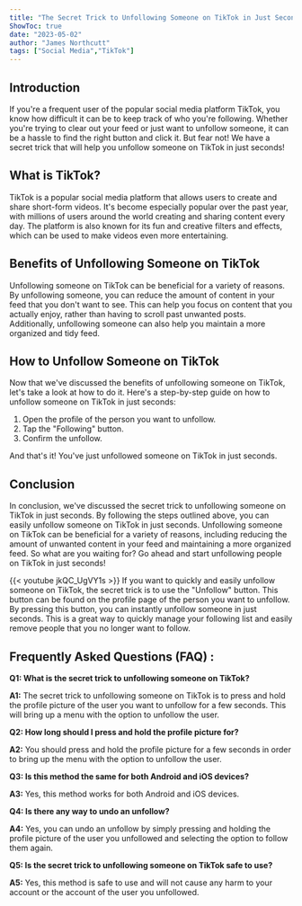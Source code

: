 ```yaml
---
title: "The Secret Trick to Unfollowing Someone on TikTok in Just Seconds!"
ShowToc: true 
date: "2023-05-02"
author: "James Northcutt" 
tags: ["Social Media","TikTok"]
---
```

## Introduction

If you're a frequent user of the popular social media platform TikTok, you know how difficult it can be to keep track of who you're following. Whether you're trying to clear out your feed or just want to unfollow someone, it can be a hassle to find the right button and click it. But fear not! We have a secret trick that will help you unfollow someone on TikTok in just seconds!

## What is TikTok?

TikTok is a popular social media platform that allows users to create and share short-form videos. It's become especially popular over the past year, with millions of users around the world creating and sharing content every day. The platform is also known for its fun and creative filters and effects, which can be used to make videos even more entertaining.

## Benefits of Unfollowing Someone on TikTok

Unfollowing someone on TikTok can be beneficial for a variety of reasons. By unfollowing someone, you can reduce the amount of content in your feed that you don't want to see. This can help you focus on content that you actually enjoy, rather than having to scroll past unwanted posts. Additionally, unfollowing someone can also help you maintain a more organized and tidy feed.

## How to Unfollow Someone on TikTok

Now that we've discussed the benefits of unfollowing someone on TikTok, let's take a look at how to do it. Here's a step-by-step guide on how to unfollow someone on TikTok in just seconds:

1. Open the profile of the person you want to unfollow.
2. Tap the "Following" button.
3. Confirm the unfollow.

And that's it! You've just unfollowed someone on TikTok in just seconds.

## Conclusion

In conclusion, we've discussed the secret trick to unfollowing someone on TikTok in just seconds. By following the steps outlined above, you can easily unfollow someone on TikTok in just seconds. Unfollowing someone on TikTok can be beneficial for a variety of reasons, including reducing the amount of unwanted content in your feed and maintaining a more organized feed. So what are you waiting for? Go ahead and start unfollowing people on TikTok in just seconds!

{{< youtube jkQC_UgVY1s >}} 
If you want to quickly and easily unfollow someone on TikTok, the secret trick is to use the "Unfollow" button. This button can be found on the profile page of the person you want to unfollow. By pressing this button, you can instantly unfollow someone in just seconds. This is a great way to quickly manage your following list and easily remove people that you no longer want to follow.

## Frequently Asked Questions (FAQ) :
**Q1: What is the secret trick to unfollowing someone on TikTok?**

**A1:** The secret trick to unfollowing someone on TikTok is to press and hold the profile picture of the user you want to unfollow for a few seconds. This will bring up a menu with the option to unfollow the user.

**Q2: How long should I press and hold the profile picture for?**

**A2:** You should press and hold the profile picture for a few seconds in order to bring up the menu with the option to unfollow the user.

**Q3: Is this method the same for both Android and iOS devices?**

**A3:** Yes, this method works for both Android and iOS devices.

**Q4: Is there any way to undo an unfollow?**

**A4:** Yes, you can undo an unfollow by simply pressing and holding the profile picture of the user you unfollowed and selecting the option to follow them again.

**Q5: Is the secret trick to unfollowing someone on TikTok safe to use?**

**A5:** Yes, this method is safe to use and will not cause any harm to your account or the account of the user you unfollowed.


